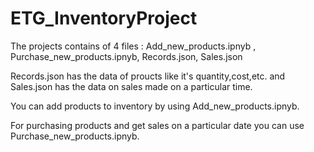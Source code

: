 # ETG_InventoryProject

The projects contains of 4 files : Add_new_products.ipnyb , Purchase_new_products.ipnyb, Records.json, Sales.json

Records.json has the data of proucts like it's quantity,cost,etc. and Sales.json has the data on sales made on a particular time.

You can add products to inventory by using Add_new_products.ipnyb.

For purchasing products and get sales on a particular date you can use Purchase_new_products.ipnyb.
